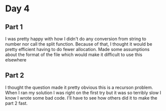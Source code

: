 # Day 4
## Part 1
I was pretty happy with how I didn't do any conversion from string to number nor call the split function. 
Because of that, I thought it would be pretty efficient having to do fewer allocation.
Made some assumptions about the format of the file which would make it difficult to use this elsewhere


## Part 2
I thought the question made it pretty obvious this is a recurson problem.
When I ran my solution I was right on the first try but it was so terribly slow I know I wrote some bad code.
I'll have to see how others did it to make the part 2 fast.
